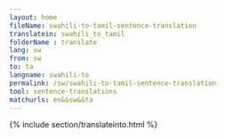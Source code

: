 ```yaml
---
layout: home
fileName: swahili-to-tamil-sentence-translation
translatein: swahili_to_tamil
folderName : translate
lang: sw
from: sw
to: ta
langname: swahili-to
permalink: /sw/swahili-to-tamil-sentence-translation
tool: sentence-translations
matchurls: en&&sw&&ta
---
```

{% include section/translateinto.html %}
